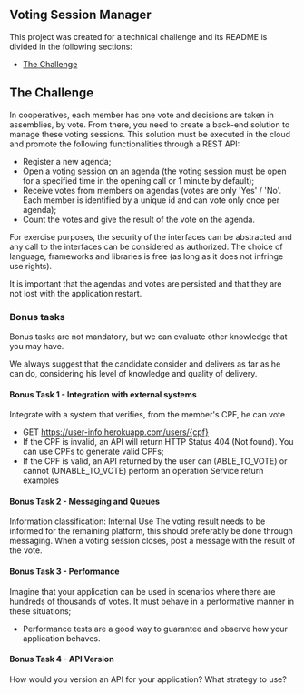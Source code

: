 ## Voting Session Manager

This project was created for a technical challenge and its README is divided in the following sections:

- [The Challenge](https://github.com/Yanzord/voting-app/blob/master/README.md#the-challenge)

## The Challenge

In cooperatives, each member has one vote and decisions are taken in assemblies, by vote. From there, you need to create a back-end solution to manage these voting sessions. This solution must be executed in the cloud and promote the following functionalities through a REST API:
- Register a new agenda;
- Open a voting session on an agenda (the voting session must be open for a specified time in the opening call or 1 minute by default);
- Receive votes from members on agendas (votes are only 'Yes' / 'No'. Each member is identified by a unique id and can vote only once per agenda);
- Count the votes and give the result of the vote on the agenda.


For exercise purposes, the security of the interfaces can be abstracted and any call to the interfaces can be considered as authorized. The choice of language, frameworks and libraries is free (as long as it does not infringe use rights).

It is important that the agendas and votes are persisted and that they are not lost with the application restart.


### Bonus tasks
Bonus tasks are not mandatory, but we can evaluate other knowledge that you may have.

We always suggest that the candidate consider and delivers as far as he can do, considering his
level of knowledge and quality of delivery.
#### Bonus Task 1 - Integration with external systems
Integrate with a system that verifies, from the member's CPF, he can vote
- GET https://user-info.herokuapp.com/users/{cpf}
- If the CPF is invalid, an API will return HTTP Status 404 (Not found). You can use CPFs to generate valid CPFs;
- If the CPF is valid, an API returned by the user can (ABLE_TO_VOTE) or cannot (UNABLE_TO_VOTE) perform an operation
  Service return examples

#### Bonus Task 2 - Messaging and Queues
Information classification: Internal Use
The voting result needs to be informed for the remaining platform, this should preferably be done through messaging. When a voting session closes, post a message with the result of the vote.

#### Bonus Task 3 - Performance
Imagine that your application can be used in scenarios where there are hundreds of thousands of votes. It must behave in a performative manner in these situations;
- Performance tests are a good way to guarantee and observe how your application behaves.

#### Bonus Task 4 - API Version
How would you version an API for your application? What strategy to use?